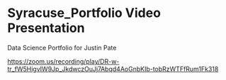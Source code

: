 # Syracuse_Portfolio Video Presentation
Data Science Portfolio for Justin Pate

https://zoom.us/recording/play/DR-w-tr_fW5HigvIW9Jp_JkdwczOuJj7Abqd4AoGnbKIb-tobRzWTFfRum1Fk318
